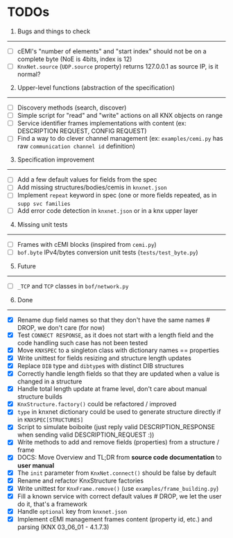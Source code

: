 TODOs
=====

1. Bugs and things to check
---------------------------

- [ ] cEMI's "number of elements" and "start index" should not be on a complete byte (NoE is 4bits, index is 12)
- [ ] `KnxNet.source` (`UDP.source` property) returns 127.0.0.1 as source IP, is it normal? 

2. Upper-level functions (abstraction of the specification)
-----------------------------------------------------------

- [ ] Discovery methods (search, discover)
- [ ] Simple script for "read" and "write" actions on all KNX objects on range
- [ ] Service identifier frames implementations with content (ex: DESCRIPTION REQUEST, CONFIG REQUEST)
- [ ] Find a way to do clever channel management (ex: `examples/cemi.py` has raw `communication channel id` definition)

3. Specification improvement
----------------------------

- [ ] Add a few default values for fields from the spec
- [ ] Add missing structures/bodies/cemis in `knxnet.json`
- [ ] Implement `repeat` keyword in spec (one or more fields repeated, as in `supp svc families`
- [ ] Add error code detection in `knxnet.json` or in a knx upper layer

4. Missing unit tests
---------------------

- [ ] Frames with cEMI blocks (inspired from `cemi.py`)
- [ ] `bof.byte` IPv4/bytes conversion unit tests (`tests/test_byte.py`)

5. Future
---------

- [ ] `_TCP` and `TCP` classes in `bof/network.py` 

6. Done
-------

- [X] Rename dup field names so that they don't have the same names # DROP, we don't care (for now)
- [X] Test `CONNECT RESPONSE`, as it does not start with a length field and the code handling such case has not been tested
- [X] Move `KNXSPEC` to a singleton class with dictionary names == properties
- [X] Write unittest for fields resizing and structure length updates
- [X] Replace `DIB` type and `dibtype`s with distinct DIB structures
- [X] Correctly handle length fields so that they are updated when a value is changed in a structure
- [X] Handle total length update at frame level, don't care about manual structure builds
- [X] `KnxStructure.factory()` could be refactored / improved
- [X] `type` in knxnet dictionary could be used to generate structure directly if in `KNXSPEC[STRUCTURES]`
- [X] Script to simulate boiboite (just reply valid DESCRIPTION_RESPONSE when sending valid DESCRIPTION_REQUEST :))
- [X] Write methods to add and remove fields (properties) from a structure / frame
- [X] DOCS: Move Overview and TL;DR from **source code documentation** to **user manual**
- [X] The `init` parameter from `KnxNet.connect()` should be false by default
- [X] Rename and refactor KnxStructure factories
- [X] Write unittest for `KnxFrame.remove()` (use `examples/frame_building.py`)
- [X] Fill a known service with correct default values # DROP, we let the user do it, that's a framework
- [X] Handle `optional` key from `knxnet.json`
- [X] Implement cEMI management frames content (property id, etc.) and parsing (KNX 03_06_01 - 4.1.7.3)
